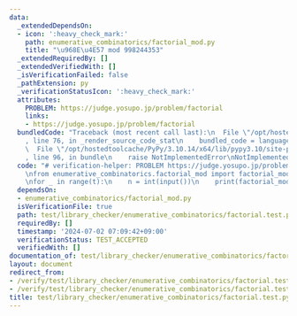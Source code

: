 ```yaml
---
data:
  _extendedDependsOn:
  - icon: ':heavy_check_mark:'
    path: enumerative_combinatorics/factorial_mod.py
    title: "\u968E\u4E57 mod 998244353"
  _extendedRequiredBy: []
  _extendedVerifiedWith: []
  _isVerificationFailed: false
  _pathExtension: py
  _verificationStatusIcon: ':heavy_check_mark:'
  attributes:
    PROBLEM: https://judge.yosupo.jp/problem/factorial
    links:
    - https://judge.yosupo.jp/problem/factorial
  bundledCode: "Traceback (most recent call last):\n  File \"/opt/hostedtoolcache/PyPy/3.10.14/x64/lib/pypy3.10/site-packages/onlinejudge_verify/documentation/build.py\"\
    , line 76, in _render_source_code_stat\n    bundled_code = language.bundle(\n\
    \  File \"/opt/hostedtoolcache/PyPy/3.10.14/x64/lib/pypy3.10/site-packages/onlinejudge_verify/languages/python.py\"\
    , line 96, in bundle\n    raise NotImplementedError\nNotImplementedError\n"
  code: "# verification-helper: PROBLEM https://judge.yosupo.jp/problem/factorial\n\
    \nfrom enumerative_combinatorics.factorial_mod import factorial_mod\n\n\nt = int(input())\n\
    \nfor _ in range(t):\n    n = int(input())\n    print(factorial_mod(n))\n"
  dependsOn:
  - enumerative_combinatorics/factorial_mod.py
  isVerificationFile: true
  path: test/library_checker/enumerative_combinatorics/factorial.test.py
  requiredBy: []
  timestamp: '2024-07-02 07:09:42+09:00'
  verificationStatus: TEST_ACCEPTED
  verifiedWith: []
documentation_of: test/library_checker/enumerative_combinatorics/factorial.test.py
layout: document
redirect_from:
- /verify/test/library_checker/enumerative_combinatorics/factorial.test.py
- /verify/test/library_checker/enumerative_combinatorics/factorial.test.py.html
title: test/library_checker/enumerative_combinatorics/factorial.test.py
---
```

